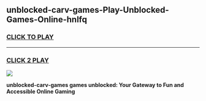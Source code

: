 
## unblocked-carv-games-Play-Unblocked-Games-Online-hnlfq
<h3>
<a href="https://premium76.site?title=unblocked-carv-games&ref=25A">CLICK TO PLAY</a></h3>
<hr>

<h3>
<a href="https://premium76.site?title=unblocked-carv-games&ref=25A">CLICK 2 PLAY</a>
  
</h3>

<a href="https://premium76.site?title=unblocked-carv-games&ref=25A"><img src="https://clearcache.store/games.png"></a>


**unblocked-carv-games games unblocked: Your Gateway to Fun and Accessible Online Gaming**

